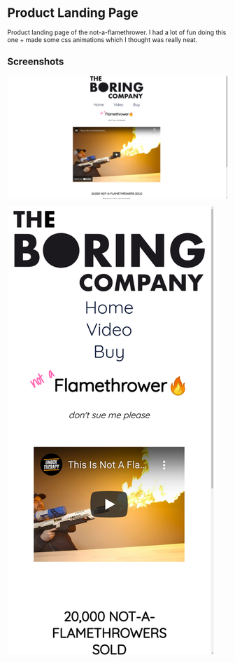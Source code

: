 # Product Landing Page

Product landing page of the not-a-flamethrower. I had a lot of fun doing this one + made some css animations which I thought was really neat. 

## Screenshots

![Desktop Image](../screenshots/product-landing-page/desktop.png)

![Mobile Image](../screenshots/product-landing-page/mobile.png)
